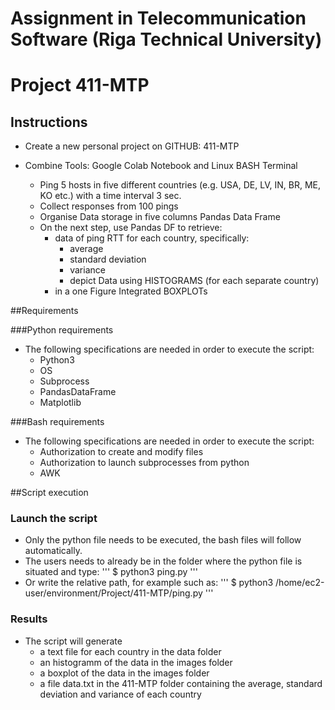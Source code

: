 # Assignment in Telecommunication Software (Riga Technical University)
# Project 411-MTP

## Instructions
* Create a new personal project on GITHUB: 411-MTP

* Combine Tools: Google Colab Notebook and Linux BASH Terminal

	* Ping 5 hosts in five different countries (e.g. USA, DE, LV, IN, BR, ME, KO etc.) with a time interval 3 sec.
	* Collect responses from 100 pings 
	* Organise Data storage in five columns Pandas Data Frame
	* On the next step, use Pandas DF to retrieve:
		* data of ping RTT for each country, specifically:
			* average
			* standard deviation
			* variance
			* depict  Data using HISTOGRAMS (for each separate country)
		* in a one Figure Integrated BOXPLOTs 

##Requirements

###Python requirements
* The following specifications are needed in order to execute the script:
	* Python3
	* OS
	* Subprocess
	* PandasDataFrame
	* Matplotlib

###Bash requirements
* The following specifications are needed in order to execute the script:
	* Authorization to create and modify files
	* Authorization to launch subprocesses from python
	* AWK
	
##Script execution

### Launch the script
* Only the python file needs to be executed, the bash files will follow automatically.
* The users needs to already be in the folder where the python file is situated and type:
'''
$ python3 ping.py
'''
* Or write the relative path, for example such as:
'''
$ python3 /home/ec2-user/environment/Project/411-MTP/ping.py
'''

### Results
* The script will generate 
	* a text file for each country in the data folder
	* an histogramm of the data in the images folder
	* a boxplot of the data in the images folder
	* a file data.txt in the 411-MTP folder containing the average, standard deviation and variance of each country 
